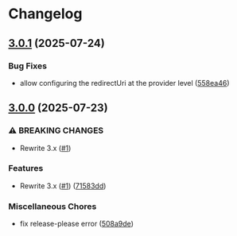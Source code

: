 # Changelog

## [3.0.1](https://github.com/compwright/oauth2-housecallpro/compare/v3.0.0...v3.0.1) (2025-07-24)


### Bug Fixes

* allow configuring the redirectUri at the provider level ([558ea46](https://github.com/compwright/oauth2-housecallpro/commit/558ea46475107736a441cfaeb5b52461a3e0a78c))

## [3.0.0](https://github.com/compwright/oauth2-housecallpro/compare/2.1.0...v3.0.0) (2025-07-23)


### ⚠ BREAKING CHANGES

* Rewrite 3.x ([#1](https://github.com/compwright/oauth2-housecallpro/issues/1))

### Features

* Rewrite 3.x ([#1](https://github.com/compwright/oauth2-housecallpro/issues/1)) ([71583dd](https://github.com/compwright/oauth2-housecallpro/commit/71583dd38c0a8d49086cb521338ae5831d2bd435))


### Miscellaneous Chores

* fix release-please error ([508a9de](https://github.com/compwright/oauth2-housecallpro/commit/508a9dedf9e11aa7e65b8eaba49cf2fd672f374c))
